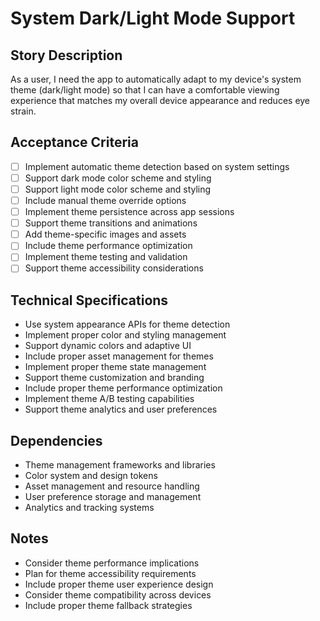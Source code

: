 # System Dark/Light Mode Support

## Story Description
As a user, I need the app to automatically adapt to my device's system theme (dark/light mode) so that I can have a comfortable viewing experience that matches my overall device appearance and reduces eye strain.

## Acceptance Criteria
- [ ] Implement automatic theme detection based on system settings
- [ ] Support dark mode color scheme and styling
- [ ] Support light mode color scheme and styling
- [ ] Include manual theme override options
- [ ] Implement theme persistence across app sessions
- [ ] Support theme transitions and animations
- [ ] Add theme-specific images and assets
- [ ] Include theme performance optimization
- [ ] Implement theme testing and validation
- [ ] Support theme accessibility considerations

## Technical Specifications
- Use system appearance APIs for theme detection
- Implement proper color and styling management
- Support dynamic colors and adaptive UI
- Include proper asset management for themes
- Implement proper theme state management
- Support theme customization and branding
- Include proper theme performance optimization
- Implement theme A/B testing capabilities
- Support theme analytics and user preferences

## Dependencies
- Theme management frameworks and libraries
- Color system and design tokens
- Asset management and resource handling
- User preference storage and management
- Analytics and tracking systems

## Notes
- Consider theme performance implications
- Plan for theme accessibility requirements
- Include proper theme user experience design
- Consider theme compatibility across devices
- Include proper theme fallback strategies